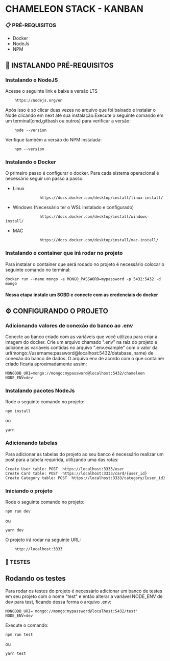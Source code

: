 # CHAMELEON STACK - KANBAN

### 📋 PRÉ-REQUISITOS

- Docker
- NodeJs
- NPM

## 🔧 INSTALANDO PRÉ-REQUISITOS

### Instalando o NodeJS

Acesse o seguinte link e baixe a versão LTS

```
    https://nodejs.org/en
```

Após isso é só clicar duas vezes no arquivo que foi baixado e instalar o Node clicando em next até sua instalação.Execute o seguinte comando em um terminal(cmd,gitbash ou outros) para verificar a versão:

```
    node --version
```

Verifique também a versão do NPM instalada:

```
    npm --version
```

### Instalando o Docker

O primeiro passo é configurar o docker. Para cada sistema operacional é necessário seguir um passo a passo:

- Linux

```
               https://docs.docker.com/desktop/install/linux-install/
```

- Windows (Necessário ter o WSL instalado e configurado)

```
               https://docs.docker.com/desktop/install/windows-install/
```

- MAC

```
               https://docs.docker.com/desktop/install/mac-install/
```

### Instalando o container que irá rodar no projeto

Para instalar o container que será rodado no projeto é necessário colocar o seguinte comando no terminal:

```
docker run --name mongo -e MONGO_PASSWORD=mypassword -p 5432:5432 -d mongo
```

#### Nessa etapa instale um SGBD e conecte com as credenciais do docker

## ⚙️ CONFIGURANDO O PROJETO

### Adicionando valores de conexão do banco ao .env

Conecte ao banco criado com as variáveis que você utilizou para criar a imagem do docker.
Crie um arquivo chamado ".env" na raiz do projeto e adicione as variáveis contidas no arquivo ".env.example" com o valor da url(mongo://username:password@localhost:5432/database_name) de conexão do banco de dados. O arquivo env de acordo com o que container criado ficaria aproximadamente assim:

```
MONGODB_URI=mongo://mongo:mypassword@localhost:5432/chameleon
NODE_ENV=dev
```

### Instalando pacotes NodeJs

Rode o seguinte comando no projeto:

```
npm install
```

ou

```
yarn
```

### Adicionando tabelas

Para adicionar as tabelas do projeto ao seu banco é necessário realizar um post para a tabela requirida, utilizando uma das rotas:

```
Create User table: POST  https://localhost:3333/user
Create Card table: POST  https://localhost:3333/card/{user_id}
Create Category table: POST  https://localhost:3333/category/{user_id}

```

### Iniciando o projeto

Rode o seguinte comando no projeto:

```
npm run dev
```

ou

```
yarn dev
```

O projeto irá rodar na seguinte URL:

        http://localhost:3333

### 🚀 TESTES

## Rodando os testes

Para rodar os testes do projeto é necessário adicionar um banco de testes em seu projeto com o nome "test" e então alterar a variável NODE_ENV de dev para test, ficando dessa forma o arquivo .env:

```
MONGODB_URI='mongo://mongo:mypassword@localhost:5432/test'
NODE_ENV=dev
```

Execute o comando:

```
npm run test
```

ou

```
yarn test
```
